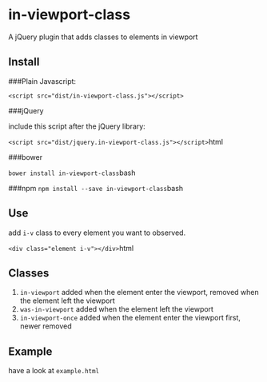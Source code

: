 # in-viewport-class
A jQuery plugin that adds classes to elements in viewport

## Install

###Plain Javascript:

`<script src="dist/in-viewport-class.js"></script>`

###jQuery

include this script after the jQuery library:

```<script src="dist/jquery.in-viewport-class.js"></script>```html

###bower

```bower install in-viewport-class```bash

###npm
```npm install --save in-viewport-class```bash


## Use
add `i-v` class to every element you want to observed.

```<div class="element i-v"></div>```html

## Classes

1. `in-viewport` added when the element enter the viewport, removed when the element left the viewport
2. `was-in-viewport` added when the element left the viewport
3. `in-viewport-once` added when the element enter the viewport first, newer removed

## Example

have a look at `example.html`